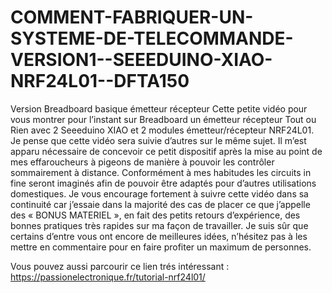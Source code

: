 # COMMENT-FABRIQUER-UN-SYSTEME-DE-TELECOMMANDE-VERSION1--SEEEDUINO-XIAO-NRF24L01--DFTA150
Version Breadboard basique émetteur récepteur
Cette petite vidéo pour vous montrer pour l’instant sur Breadboard un émetteur récepteur Tout ou Rien avec 2 Seeeduino XIAO et 2 modules émetteur/récepteur NRF24L01.
Je pense que cette vidéo sera suivie d’autres sur le même sujet.
Il m’est apparu nécessaire de concevoir ce petit dispositif après la mise au point de mes effaroucheurs à pigeons de manière à pouvoir les contrôler sommairement à distance.
Conformément à mes habitudes les circuits in fine seront imaginés afin de pouvoir être adaptés pour d’autres utilisations domestiques.
Je vous encourage fortement à suivre cette vidéo dans sa continuité car j’essaie dans la majorité des cas de placer ce que j’appelle des « BONUS MATERIEL », en fait des petits retours d’expérience, des bonnes pratiques très rapides sur ma façon de travailler. Je suis sûr que certains d’entre vous ont encore de meilleures idées, n’hésitez pas à les mettre en commentaire pour en faire profiter un maximum de personnes.

Vous pouvez aussi parcourir ce lien trés intéressant : https://passionelectronique.fr/tutorial-nrf24l01/
